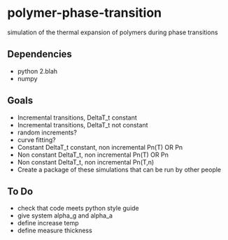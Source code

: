 polymer-phase-transition
========================

simulation of the thermal expansion of polymers during phase transitions

Dependencies
------------
- python 2.blah
- numpy

Goals
-----
 - Incremental transitions, DeltaT_t constant
 - Incremental transitions, DeltaT_t not constant
  - random increments?
  - curve fitting?
 - Constant DeltaT_t constant, non incremental Pn(T) OR Pn
 - Non constant DeltaT_t, non incremental Pn(T) OR Pn
 - Non constant DeltaT_t, non incremental Pn(T,n)
 - Create a package of these simulations that can be run by other people

To Do
-----
 - check that code meets python style guide
 - give system alpha_g and alpha_a
 - define increase temp
 - define measure thickness